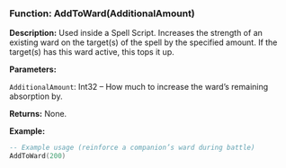 ### Function: AddToWard(AdditionalAmount)

**Description:** Used inside a Spell Script.  Increases the strength of an existing ward on the target(s) of the spell by the specified amount. If the target(s) has this ward active, this tops it up.

**Parameters:**

`AdditionalAmount`: Int32 – How much to increase the ward’s remaining absorption by.

**Returns:** None.

**Example:**


```lua
-- Example usage (reinforce a companion’s ward during battle)
AddToWard(200)
```
